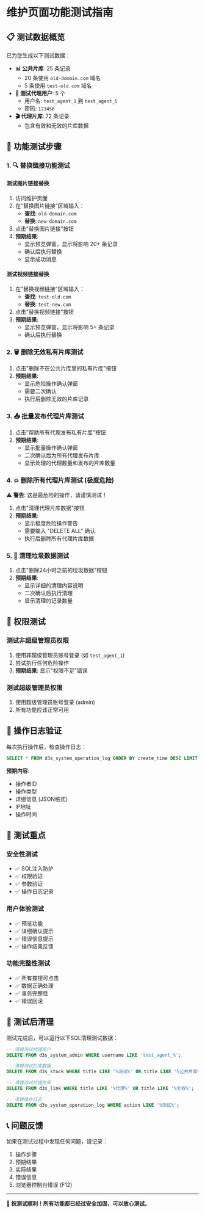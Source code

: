 # 维护页面功能测试指南

## 📋 测试数据概览

已为您生成以下测试数据：

- **📊 公共片库**: 25 条记录
  - 20 条使用 `old-domain.com` 域名
  - 5 条使用 `test-old.com` 域名
- **👥 测试代理用户**: 5 个
  - 用户名: `test_agent_1` 到 `test_agent_5`
  - 密码: `123456`
- **🎬 代理片库**: 72 条记录
  - 包含有效和无效的片库数据

## 🧪 功能测试步骤

### 1. 🔍 替换链接功能测试

#### 测试图片链接替换
1. 访问维护页面
2. 在"替换图片链接"区域输入：
   - **查找**: `old-domain.com`
   - **替换**: `new-domain.com`
3. 点击"替换图片链接"按钮
4. **预期结果**: 
   - 显示预览弹窗，显示将影响 20+ 条记录
   - 确认后执行替换
   - 显示成功消息

#### 测试视频链接替换
1. 在"替换视频链接"区域输入：
   - **查找**: `test-old.com`
   - **替换**: `test-new.com`
2. 点击"替换视频链接"按钮
3. **预期结果**: 
   - 显示预览弹窗，显示将影响 5+ 条记录
   - 确认后执行替换

### 2. 🗑️ 删除无效私有片库测试

1. 点击"删除不在公共片库里的私有片库"按钮
2. **预期结果**:
   - 显示危险操作确认弹窗
   - 需要二次确认
   - 执行后删除无效的片库记录

### 3. 📤 批量发布代理片库测试

1. 点击"帮助所有代理发布私有片库"按钮
2. **预期结果**:
   - 显示批量操作确认弹窗
   - 二次确认后为所有代理发布片库
   - 显示处理的代理数量和发布的片库数量

### 4. 💥 删除所有代理片库测试 (极度危险)

⚠️ **警告**: 这是最危险的操作，请谨慎测试！

1. 点击"清理代理片库数据"按钮
2. **预期结果**:
   - 显示极度危险操作警告
   - 需要输入 "DELETE ALL" 确认
   - 执行后删除所有代理片库数据

### 5. 🔧 清理垃圾数据测试

1. 点击"删除24小时之前的垃圾数据"按钮
2. **预期结果**:
   - 显示详细的清理内容说明
   - 二次确认后执行清理
   - 显示清理的记录数量

## 🔐 权限测试

### 测试非超级管理员权限
1. 使用非超级管理员账号登录 (如 `test_agent_1`)
2. 尝试执行任何危险操作
3. **预期结果**: 显示"权限不足"错误

### 测试超级管理员权限
1. 使用超级管理员账号登录 (admin)
2. 所有功能应该正常可用

## 📝 操作日志验证

每次执行操作后，检查操作日志：

```sql
SELECT * FROM d3s_system_operation_log ORDER BY create_time DESC LIMIT 10;
```

**预期内容**:
- 操作者ID
- 操作类型
- 详细信息 (JSON格式)
- IP地址
- 操作时间

## 🎯 测试重点

### 安全性测试
- ✅ SQL注入防护
- ✅ 权限验证
- ✅ 参数验证
- ✅ 操作日志记录

### 用户体验测试
- ✅ 预览功能
- ✅ 详细确认提示
- ✅ 错误信息提示
- ✅ 操作结果反馈

### 功能完整性测试
- ✅ 所有按钮可点击
- ✅ 数据正确处理
- ✅ 事务完整性
- ✅ 错误回滚

## 🧹 测试后清理

测试完成后，可以运行以下SQL清理测试数据：

```sql
-- 清理测试代理用户
DELETE FROM d3s_system_admin WHERE username LIKE 'test_agent_%';

-- 清理测试片库数据
DELETE FROM d3s_stock WHERE title LIKE '%测试%' OR title LIKE '%公共片库%' OR title LIKE '%待替换%';

-- 清理测试代理片库
DELETE FROM d3s_link WHERE title LIKE '%代理%' OR title LIKE '%无效%';

-- 清理操作日志
DELETE FROM d3s_system_operation_log WHERE action LIKE '%测试%';
```

## 📞 问题反馈

如果在测试过程中发现任何问题，请记录：
1. 操作步骤
2. 预期结果
3. 实际结果
4. 错误信息
5. 浏览器控制台错误 (F12)

---

**🎉 祝测试顺利！所有功能都已经过安全加固，可以放心测试。**
